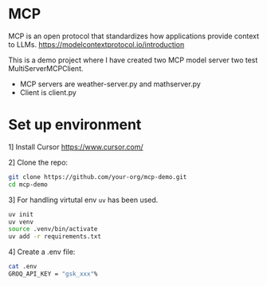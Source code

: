 # MCP
MCP is an open protocol that standardizes how applications provide context to LLMs. https://modelcontextprotocol.io/introduction

This is a demo project where I have created two MCP model server two test MultiServerMCPClient.
- MCP servers are weather-server.py and mathserver.py
- Client is client.py

# Set up environment
 1] Install Cursor https://www.cursor.com/
  
2] Clone the repo:
   ```bash
   git clone https://github.com/your-org/mcp-demo.git
   cd mcp-demo
   ```

3] For handling virtutal env `uv` has been used.
   ```bash
   uv init
   uv venv
   source .venv/bin/activate
   uv add -r requirements.txt
   ```

4] Create a .env file:
   ```bash
   cat .env 
   GROQ_API_KEY = "gsk_xxx"% 
   ```
